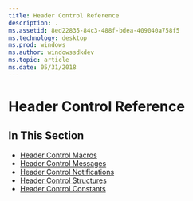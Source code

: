 ```yaml
---
title: Header Control Reference
description: .
ms.assetid: 8ed22835-84c3-488f-bdea-409040a758f5
ms.technology: desktop
ms.prod: windows
ms.author: windowssdkdev
ms.topic: article
ms.date: 05/31/2018
---
```


# Header Control Reference

## In This Section

-   [Header Control Macros](bumper-header-control-reference-macros.md)
-   [Header Control Messages](bumper-header-control-reference-messages.md)
-   [Header Control Notifications](bumper-header-control-reference-notifications.md)
-   [Header Control Structures](bumper-header-control-reference-structures.md)
-   [Header Control Constants](bumper-header-control-reference-constants.md)

 

 




